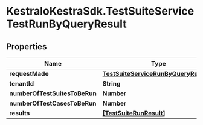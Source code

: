 # KestraIoKestraSdk.TestSuiteServiceTestRunByQueryResult

## Properties

Name | Type | Description | Notes
------------ | ------------- | ------------- | -------------
**requestMade** | [**TestSuiteServiceRunByQueryRequest**](TestSuiteServiceRunByQueryRequest.md) |  | 
**tenantId** | **String** |  | 
**numberOfTestSuitesToBeRun** | **Number** |  | 
**numberOfTestCasesToBeRun** | **Number** |  | 
**results** | [**[TestSuiteRunResult]**](TestSuiteRunResult.md) |  | 


